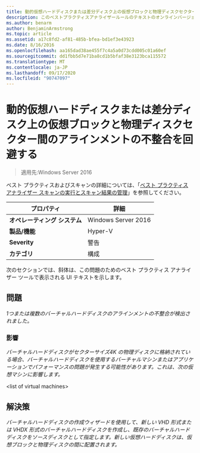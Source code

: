```yaml
---
title: 動的仮想ハードディスクまたは差分ディスク上の仮想ブロックと物理ディスクセクター間のアラインメントの不整合を回避する
description: このベストプラクティスアナライザールールのテキストのオンラインバージョン。
ms.author: benarm
author: BenjaminArmstrong
ms.topic: article
ms.assetid: a17c8fd2-af81-485b-bfea-bd1ef3e43923
ms.date: 8/16/2016
ms.openlocfilehash: aa165dad38ae455f7c4a5a0d73cdd005c01a60ef
ms.sourcegitcommit: dd1fbb5d7e71ba8cd1b5bfaf38e3123bca115572
ms.translationtype: MT
ms.contentlocale: ja-JP
ms.lasthandoff: 09/17/2020
ms.locfileid: "90747097"
---
```

# <a name="avoid-alignment-inconsistencies-between-virtual-blocks-and-physical-disk-sectors-on-dynamic-virtual-hard-disks-or-differencing-disks"></a>動的仮想ハードディスクまたは差分ディスク上の仮想ブロックと物理ディスクセクター間のアラインメントの不整合を回避する

>適用先:Windows Server 2016

ベスト プラクティスおよびスキャンの詳細については、「[ベスト プラクティス アナライザー スキャンの実行とスキャン結果の管理](https://go.microsoft.com/fwlink/p/?LinkID=223177)」を参照してください。

|プロパティ|詳細|
|-|-|
|**オペレーティング システム**|Windows Server 2016|
|**製品/機能**|Hyper-V|
|**Severity**|警告|
|**カテゴリ**|構成|

次のセクションでは、斜体は、この問題のためのベスト プラクティス アナライザー ツールで表示される UI テキストを示します。

## <a name="issue"></a>問題
*1つまたは複数のバーチャルハードディスクのアラインメントの不整合が検出されました。*

### <a name="impact"></a>影響
*バーチャルハードディスクがセクターサイズ4K の物理ディスクに格納されている場合、バーチャルハードディスクを使用するバーチャルマシンまたはアプリケーションでパフォーマンスの問題が発生する可能性があります。これは、次の仮想マシンに影響します。*

\<list of virtual machines>

## <a name="resolution"></a>解決策
*バーチャルハードディスクの作成ウィザードを使用して、新しい VHD 形式または VHDX 形式のバーチャルハードディスクを作成し、既存のバーチャルハードディスクをソースディスクとして指定します。新しい仮想ハードディスクは、仮想ブロックと物理ディスクの間に配置されます。*



